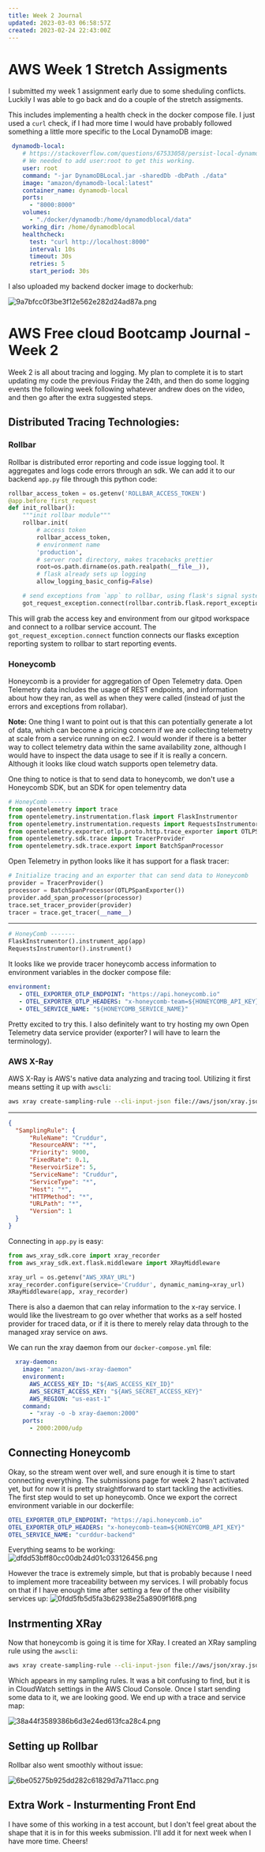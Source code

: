 ```yaml
---
title: Week 2 Journal
updated: 2023-03-03 06:58:57Z
created: 2023-02-24 22:43:00Z
---
```


# AWS Week 1 Stretch Assigments

I submitted my week 1 assignment early due to some sheduling conflicts. Luckily I was able to go back and do a couple of the stretch assigments.

This includes implementing a health check in the docker compose file. I just used a `curl` check, if I had more time I would have probably followed something a little more specific to the Local DynamoDB image:

```yaml
 dynamodb-local:
    # https://stackoverflow.com/questions/67533058/persist-local-dynamodb-data-in-volumes-lack-permission-unable-to-open-databa
    # We needed to add user:root to get this working.
    user: root
    command: "-jar DynamoDBLocal.jar -sharedDb -dbPath ./data"
    image: "amazon/dynamodb-local:latest"
    container_name: dynamodb-local
    ports:
      - "8000:8000"
    volumes:
      - "./docker/dynamodb:/home/dynamodblocal/data"
    working_dir: /home/dynamodblocal
    healthcheck:
      test: "curl http://localhost:8000"
      interval: 10s
      timeout: 30s
      retries: 5
      start_period: 30s
```

I also uploaded my backend docker image to dockerhub:

![9a7bfcc0f3be3f12e562e282d24ad87a.png](../_resources/9a7bfcc0f3be3f12e562e282d24ad87a.png)

# AWS Free cloud Bootcamp Journal - Week 2

Week 2 is all about tracing and logging. My plan to complete it is to start updating my code the previous Friday the 24th, and then do some logging events the following week following whatever andrew does on the video, and then go after the extra suggested steps.

## Distributed Tracing Technologies:

### Rollbar

Rollbar is distributed error reporting and code issue logging tool. It aggregates and logs code errors through an sdk. We can add it to our backend `app.py` file through this python code:

```python
rollbar_access_token = os.getenv('ROLLBAR_ACCESS_TOKEN')
@app.before_first_request
def init_rollbar():
    """init rollbar module"""
    rollbar.init(
        # access token
        rollbar_access_token,
        # environment name
        'production',
        # server root directory, makes tracebacks prettier
        root=os.path.dirname(os.path.realpath(__file__)),
        # flask already sets up logging
        allow_logging_basic_config=False)

    # send exceptions from `app` to rollbar, using flask's signal system.
    got_request_exception.connect(rollbar.contrib.flask.report_exception, app)
```

This will grab the access key and environment from our gitpod workspace and connect to a rollbar service account. The `got_request_exception.connect` function connects our flasks exception reporting system to rollbar to start reporting events.

### Honeycomb

Honeycomb is a provider for aggregation of Open Telemetry data. Open Telemetry data includes the usage of REST endpoints, and information about how they ran, as well as when they were called (instead of just the errors and exceptions from rollabar).

**Note:** One thing I want to point out is that this can potentially generate a lot of data, which can become a pricing concern if we are collecting telemetry at scale from a service running on ec2. I would wonder if there is a better way to collect telemetry data within the same availability zone, although I would have to inspect the data usage to see if it is really a concern. Although it looks like cloud watch supports open telemetry data.

One thing to notice is that to send data to honeycomb, we don't use a Honeycomb SDK, but an SDK for open telementry data

```python
# HoneyComb ------
from opentelemetry import trace
from opentelemetry.instrumentation.flask import FlaskInstrumentor
from opentelemetry.instrumentation.requests import RequestsInstrumentor
from opentelemetry.exporter.otlp.proto.http.trace_exporter import OTLPSpanExporter
from opentelemetry.sdk.trace import TracerProvider
from opentelemetry.sdk.trace.export import BatchSpanProcessor
```

Open Telemetry in python looks like it has support for a flask tracer:

```python
# Initialize tracing and an exporter that can send data to Honeycomb
provider = TracerProvider()
processor = BatchSpanProcessor(OTLPSpanExporter())
provider.add_span_processor(processor)
trace.set_tracer_provider(provider)
tracer = trace.get_tracer(__name__)
```

* * *

```python
# HoneyComb -------
FlaskInstrumentor().instrument_app(app)
RequestsInstrumentor().instrument()
```

It looks like we provide tracer honeycomb access information to environment variables in the docker compose file:

```yaml
environment:
   - OTEL_EXPORTER_OTLP_ENDPOINT: "https://api.honeycomb.io"
   - OTEL_EXPORTER_OTLP_HEADERS: "x-honeycomb-team=${HONEYCOMB_API_KEY}"
   - OTEL_SERVICE_NAME: "${HONEYCOMB_SERVICE_NAME}"
```

Pretty excited to try this. I also definitely want to try hosting my own Open Telemetry data service provider (exporter? I will have to learn the terminology).

### AWS X-Ray

AWS X-Ray is AWS's native data analyzing and tracing tool. Utilizing it first means setting it up with `awscli`:

```bash
aws xray create-sampling-rule --cli-input-json file://aws/json/xray.json
```

* * *

```json
{
  "SamplingRule": {
      "RuleName": "Cruddur",
      "ResourceARN": "*",
      "Priority": 9000,
      "FixedRate": 0.1,
      "ReservoirSize": 5,
      "ServiceName": "Cruddur",
      "ServiceType": "*",
      "Host": "*",
      "HTTPMethod": "*",
      "URLPath": "*",
      "Version": 1
  }
}
```

Connecting in `app.py` is easy:

```python
from aws_xray_sdk.core import xray_recorder
from aws_xray_sdk.ext.flask.middleware import XRayMiddleware

xray_url = os.getenv("AWS_XRAY_URL")
xray_recorder.configure(service='Cruddur', dynamic_naming=xray_url)
XRayMiddleware(app, xray_recorder)
```

There is also a daemon that can relay information to the x-ray service. I would like the livestream to go over whether that works as a self hosted provider for traced data, or if it is there to merely relay data through to the managed xray service on aws.

We can run the xray daemon from our `docker-compose.yml` file:

```yaml
  xray-daemon:
    image: "amazon/aws-xray-daemon"
    environment:
      AWS_ACCESS_KEY_ID: "${AWS_ACCESS_KEY_ID}"
      AWS_SECRET_ACCESS_KEY: "${AWS_SECRET_ACCESS_KEY}"
      AWS_REGION: "us-east-1"
    command:
      - "xray -o -b xray-daemon:2000"
    ports:
      - 2000:2000/udp
```

## Connecting Honeycomb

Okay, so the stream went over well, and sure enough it is time to start connecting everything. The submissions page for week 2 hasn't activated yet, but for now it is pretty straightforward to start tackling the activities. The first step would to set up honeycomb. Once we export the correct environment variable in our dockerfile:

```yaml
OTEL_EXPORTER_OTLP_ENDPOINT: "https://api.honeycomb.io"
OTEL_EXPORTER_OTLP_HEADERS: "x-honeycomb-team=${HONEYCOMB_API_KEY}"
OTEL_SERVICE_NAME: "curddur-backend"
```

Everything seams to be working:
![dfdd53bff80cc00db24d01c033126456.png](../_resources/dfdd53bff80cc00db24d01c033126456.png)

However the trace is extremely simple, but that is probably because I need to implement more traceability between my services. I will probably focus on that if I have enough time after setting a few of the other visibility services up:
![0fdd5fb5d5fa3b62938e25a8909f16f8.png](../_resources/0fdd5fb5d5fa3b62938e25a8909f16f8.png)

## Instrmenting XRay

Now that honeycomb is going it is time for XRay. I created an XRay sampling rule using the `awscli`:

```bash
aws xray create-sampling-rule --cli-input-json file://aws/json/xray.json
```

Which appears in my sampling rules. It was a bit confusing to find, but it is in CloudWatch settings in the AWS Cloud Console. Once I start sending some data to it, we are looking good. We end up with a trace and service map:

![38a44f3589386b6d3e24ed613fca28c4.png](../_resources/38a44f3589386b6d3e24ed613fca28c4.png)

## Setting up Rollbar

Rollbar also went smoothly without issue:

![6be05275b925dd282c61829d7a711acc.png](../_resources/6be05275b925dd282c61829d7a711acc.png)

## Extra Work - Insturmenting Front End

I have some of this working in a test account, but I don't feel great about the shape that it is in for this weeks submission. I'll add it for next week when I have more time. Cheers!





